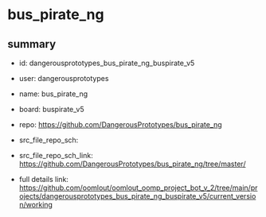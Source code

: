 # bus_pirate_ng
 
## summary 
* id: dangerousprototypes_bus_pirate_ng_buspirate_v5
* user: dangerousprototypes
* name: bus_pirate_ng
* board: buspirate_v5
* repo: https://github.com/DangerousPrototypes/bus_pirate_ng



* src_file_repo_sch: 
* src_file_repo_sch_link: https://github.com/DangerousPrototypes/bus_pirate_ng/tree/master/
* full details link: https://github.com/oomlout/oomlout_oomp_project_bot_v_2/tree/main/projects/dangerousprototypes_bus_pirate_ng_buspirate_v5/current_version/working  






